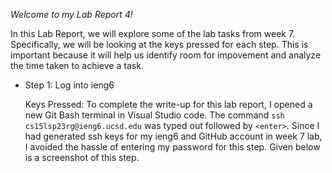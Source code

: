 *Welcome to my Lab Report 4!*

In this Lab Report, we will explore some of the lab tasks from week 7. Specifically, we will be looking at the keys pressed for each step. This is important because it will help us identify room for impovement and analyze the time taken to achieve a task.

* Step 1: Log into ieng6

  Keys Pressed: To complete the write-up for this lab report, I opened a new Git Bash terminal in Visual Studio code. The command `ssh cs15lsp23rg@ieng6.ucsd.edu` was typed out followed by 
  `<enter>`. Since I had generated ssh keys for my ieng6 and GitHub account in week 7 lab, I avoided the hassle of entering my password for this step. Given below is a screenshot of this step.
